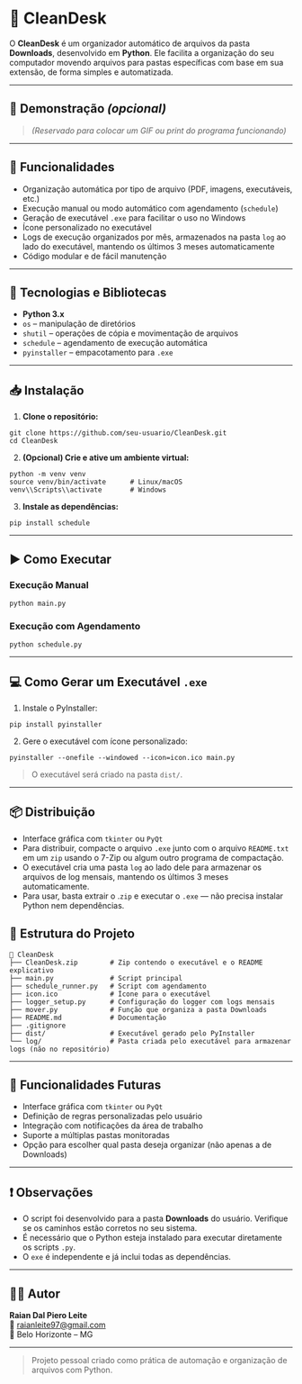 # 🧹 CleanDesk

O **CleanDesk** é um organizador automático de arquivos da pasta **Downloads**, desenvolvido em **Python**. Ele facilita a organização do seu computador movendo arquivos para pastas específicas com base em sua extensão, de forma simples e automatizada.

---

## 📸 Demonstração *(opcional)*

> *(Reservado para colocar um GIF ou print do programa funcionando)*

---

## 🚀 Funcionalidades

- Organização automática por tipo de arquivo (PDF, imagens, executáveis, etc.)
- Execução manual ou modo automático com agendamento (`schedule`)
- Geração de executável `.exe` para facilitar o uso no Windows
- Ícone personalizado no executável
- Logs de execução organizados por mês, armazenados na pasta `log` ao lado do executável, mantendo os últimos 3 meses automaticamente
- Código modular e de fácil manutenção

---

## 🧰 Tecnologias e Bibliotecas

- **Python 3.x**
- `os` – manipulação de diretórios  
- `shutil` – operações de cópia e movimentação de arquivos  
- `schedule` – agendamento de execução automática  
- `pyinstaller` – empacotamento para `.exe`

---

## 📥 Instalação

1. **Clone o repositório:**

```
git clone https://github.com/seu-usuario/CleanDesk.git
cd CleanDesk
```

2. **(Opcional) Crie e ative um ambiente virtual:**

```
python -m venv venv
source venv/bin/activate      # Linux/macOS
venv\\Scripts\\activate       # Windows
```

3. **Instale as dependências:**

```
pip install schedule
```

---

## ▶️ Como Executar

### Execução Manual

```
python main.py
```

### Execução com Agendamento

```
python schedule.py
```

---

## 💻 Como Gerar um Executável `.exe`

1. Instale o PyInstaller:

```
pip install pyinstaller
```

2. Gere o executável com ícone personalizado:

```
pyinstaller --onefile --windowed --icon=icon.ico main.py
```

> O executável será criado na pasta `dist/`.

---

## 📦 Distribuição 

- Interface gráfica com `tkinter` ou `PyQt`
- Para distribuir, compacte o arquivo `.exe` junto com o arquivo `README.txt` em um `zip` usando o 7-Zip ou algum outro programa de compactação.
- O executável cria uma pasta `log` ao lado dele para armazenar os arquivos de log mensais, mantendo os últimos 3 meses automaticamente.
- Para usar, basta extrair o .`zip` e executar o `.exe` — não precisa instalar Python nem dependências.

## 📂 Estrutura do Projeto

```
📁 CleanDesk
├── CleanDesk.zip        # Zip contendo o executável e o README explicativo
├── main.py              # Script principal
├── schedule_runner.py   # Script com agendamento
├── icon.ico             # Ícone para o executável
├── logger_setup.py      # Configuração do logger com logs mensais
├── mover.py             # Função que organiza a pasta Downloads
├── README.md            # Documentação
├── .gitignore
├── dist/                # Executável gerado pelo PyInstaller
└── log/                 # Pasta criada pelo executável para armazenar logs (não no repositório)
```

---

## 🔮 Funcionalidades Futuras

- Interface gráfica com `tkinter` ou `PyQt`
- Definição de regras personalizadas pelo usuário
- Integração com notificações da área de trabalho
- Suporte a múltiplas pastas monitoradas
- Opção para escolher qual pasta deseja organizar (não apenas a de Downloads)

---

## ❗ Observações

- O script foi desenvolvido para a pasta **Downloads** do usuário. Verifique se os caminhos estão corretos no seu sistema.
- É necessário que o Python esteja instalado para executar diretamente os scripts `.py`.
- O `exe` é independente e já inclui todas as dependências.

---

## 👨‍💻 Autor

**Raian Dal Piero Leite**  
📧 [raianleite97@gmail.com](mailto:raianleite97@gmail.com)  
📍 Belo Horizonte – MG

---

> Projeto pessoal criado como prática de automação e organização de arquivos com Python.
